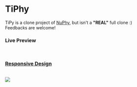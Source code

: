 # TiPhy

TiPy is a clone project of [NuPhy](https://nuphy.com/), but isn't a **"REAL"** full clone :) <br/>
Feedbacks are welcome! <br/>

<h3>Live Preview</h3>
<a href="https://www.tiphy.maccuci.com>Tiphy</a>

<h3>Desktop</h3>
<img src="https://64.media.tumblr.com/b94b904de809e85f2e1e616aef86f9bd/1442ad2fd1743482-45/s2048x3072/5afa4d96da41194636cae8c33655176848b002dd.pnj" alt="Index"> <br>

<h3>Responsive Design</h3><br>
<img src="https://github.com/maccuci/tiphy/blob/main/public/responsive.gif">
